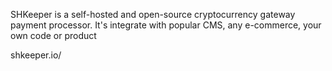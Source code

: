 SHKeeper is a self-hosted and open-source cryptocurrency gateway payment processor. It's integrate with popular CMS, any e-commerce, your own code or product

shkeeper.io/
